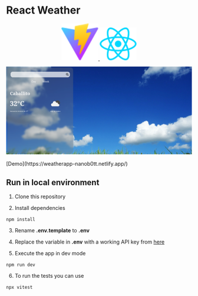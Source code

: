 # React Weather

<p align="center">
        <a href="https://vitejs.dev" target="_blank">
          <img src="public/vite.svg" alt="Vite logo" width="100"/>
        </a>
        <a href="https://reactjs.org" target="_blank">
          <img src="public/react.svg" alt="React logo" width="100"/>
        </a>
</p>

<p>
        <img src="public/weatherApp.png" alt="app screenshot" />
</p>
[Demo](https://weatherapp-nanob0tt.netlify.app/)

## Run in local environment
1. Clone this repository

2. Install dependencies
```
npm install
```

3. Rename __.env.template__ to __.env__

4. Replace the variable in __.env__ with a working API key from [here](https://openweathermap.org/)

5. Execute the app in dev mode
```
npm run dev
```

6. To run the tests you can use
```
npx vitest
```

